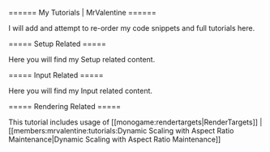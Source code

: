 ====== My Tutorials | MrValentine ======

I will add and attempt to re-order my code snippets and full tutorials here.


===== Setup Related =====

Here you will find my Setup related content.

===== Input Related =====

Here you will find my Input related content.

===== Rendering Related =====

This tutorial includes usage of [[monogame:rendertargets|RenderTargets]] | [[members:mrvalentine:tutorials:Dynamic Scaling with Aspect Ratio Maintenance|Dynamic Scaling with Aspect Ratio Maintenance]]